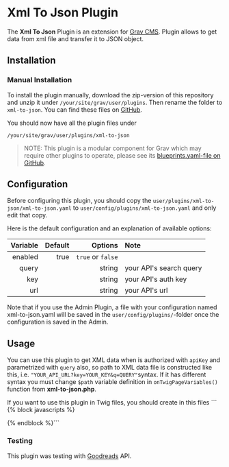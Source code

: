 # Xml To Json Plugin
The **Xml To Json** Plugin is an extension for [Grav CMS](http://github.com/getgrav/grav). Plugin allows to get data from xml file and transfer it to JSON object.

## Installation
### Manual Installation

To install the plugin manually, download the zip-version of this repository and unzip it under `/your/site/grav/user/plugins`. Then rename the folder to `xml-to-json`. You can find these files on [GitHub](https://github.com/pawelsla/grav-plugin-xml-to-json).

You should now have all the plugin files under

    /your/site/grav/user/plugins/xml-to-json
	
> NOTE: This plugin is a modular component for Grav which may require other plugins to operate, please see its [blueprints.yaml-file on GitHub](https://github.com/pawelsla/grav-plugin-xml-to-json/blueprints.yaml).

## Configuration

Before configuring this plugin, you should copy the `user/plugins/xml-to-json/xml-to-json.yaml` to `user/config/plugins/xml-to-json.yaml` and only edit that copy.

Here is the default configuration and an explanation of available options:

| Variable | Default | Options         | Note                    |
| --------:| -------:| -------:        | :----                   |
| enabled  | true    |`true` or `false`|                         |
| query    |         | string          | your API's search query |
| key      |         | string          | your API's auth key     |
| url      |         | string          | your API's url          |  

Note that if you use the Admin Plugin, a file with your configuration named xml-to-json.yaml will be saved in the `user/config/plugins/`-folder once the configuration is saved in the Admin.

## Usage

You can use this plugin to get XML data when is authorized with `apiKey` and  parametrized with `query` also, so path to XML data file is constructed like this, i.e. `"YOUR_API_URL?key=YOUR_KEY&q=QUERY"`syntax. If it has different syntax you must change `$path` variable definition in `onTwigPageVariables()` function from **xml-to-json.php**. 

If you want to use this plugin in Twig files, you should create in this files ```
{% block javascripts %}
<script>
{% set JSON = api %}; // set access to your data transfer
console.log({{ JSON }}) //returns JSON encode your data from API
{#...

In this place, you can create array from your API's request response using Array.from({{ JSON }}) JS method as JS constants (const) or variables (let, var). Then you can use API methods on created Javascript Object. 

...#}
</script>
{% endblock %}```

### Testing
This plugin was testing with [Goodreads](https://www.goodreads.com/api) API.
